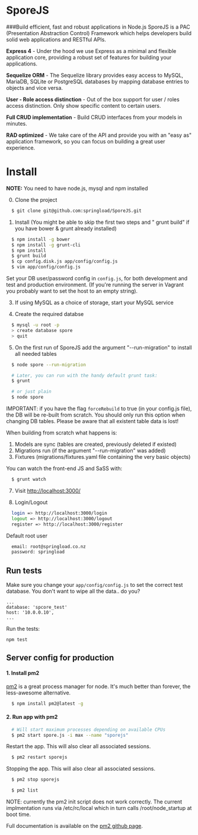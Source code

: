 # SporeJS

###Build efficient, fast and robust applications in Node.js
SporeJS is a PAC (Presentation Abstraction Control) Framework which helps developers build solid web applications and RESTful APIs.

**Express 4** - Under the hood we use Express as a minimal and flexible application core, providing a robust set of features for building your applications.

**Sequelize ORM** - The Sequelize library provides easy access to MySQL, MariaDB, SQLite or PostgreSQL databases by mapping database entries to objects and vice versa.

**User - Role access distinction** - Out of the box support for user / roles access distinction. Only show specific content to certain users.

**Full CRUD implementation** - Build CRUD interfaces from your models in minutes.

**RAD optimized** - We take care of the API and provide you with an "easy as" application framework, so you can focus on building a great user experience.


# Install

**NOTE:** You need to have node.js, mysql and npm installed

0. Clone the project

```sh
  $ git clone git@github.com:springload/SporeJS.git
```

1. Install (You might be able to skip the first two steps and " grunt build" if you have bower & grunt already installed)
```sh
  $ npm install -g bower
  $ npm install -g grunt-cli
  $ npm install
  $ grunt build
  $ cp config.disk.js app/config/config.js
  $ vim app/config/config.js
```

Set your DB user/password config in `config.js`, for both development and test and production environment.
(If you're running the server in Vagrant you probably want to set the host to an empty string).


3. If using MySQL as a choice of storage, start your MySQL service

4. Create the required databse
```sh
  $ mysql -u root -p
  > create database spore
  > quit
```

5. On the first run of SporeJS add the argument "--run-migration" to install all needed tables
```sh
  $ node spore --run-migration

  # Later, you can run with the handy default grunt task:
  $ grunt

  # or just plain
  $ node spore
```

IMPORTANT: if you have the flag `forceRebuild` to true (in your config.js file), the DB will be re-built from scratch. You should only run this option when changing DB tables. Please be aware that all existent table data is lost!

When building from scratch what happens is:

1. Models are sync (tables are created, previously deleted if existed)
2. Migrations run (if the argument "--run-migration" was added)
3. Fixtures (migrations/fixtures.yaml file containing the very basic objects)

You can watch the front-end JS and SaSS with:
```sh
  $ grunt watch
```

7. Visit [http://localhost:3000/](http://localhost:3000/)

8. Login/Logout
```sh
  login => http://localhost:3000/login
  logout => http://localhost:3000/logout
  register => http://localhost:3000/register
```

Default root user
```sh
  email: root@springload.co.nz
  password: springload
```
## Run tests

Make sure you change your `app/config/config.js` to set the correct test database. You don't want to wipe all the data.. do you?

```
...
database: 'spcore_test'
host: '10.0.0.10',
...
```
Run the tests:

```
npm test
```



## Server config for production

#### 1. Install pm2
[pm2](https://github.com/unitech/pm2) is a great process manager for node. It's much better than forever,
the less-awesome alternative.

```sh
  $ npm install pm2@latest -g
```


#### 2. Run app with pm2

```sh
  # Will start maximum processes depending on available CPUs
  $ pm2 start spore.js -i max --name "sporejs"
```

Restart the app. This will also clear all associated sessions.

```sh
  $ pm2 restart sporejs
```

Stopping the app. This will also clear all associated sessions.

```sh
  $ pm2 stop sporejs
```

```sh
  $ pm2 list
```

NOTE: currently the pm2 init script does not work correctly. The current implmentation runs via /etc/rc/local which in turn calls /root/node_startup at boot time.

Full documentation is available on the [pm2 github page](https://github.com/unitech/pm2).




